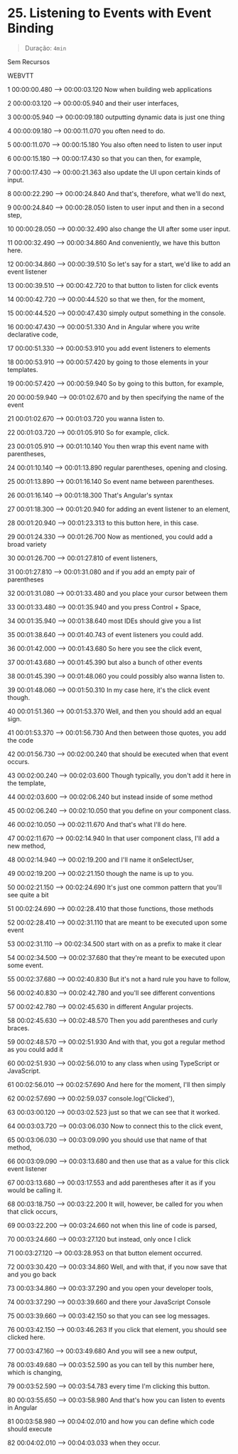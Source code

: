 # 25. Listening to Events with Event Binding

> Duração: `4min`

Sem Recursos

WEBVTT

1
00:00:00.480 --> 00:00:03.120
<v Maximilian>Now when building web applications</v>

2
00:00:03.120 --> 00:00:05.940
and their user interfaces,

3
00:00:05.940 --> 00:00:09.180
outputting dynamic data is just one thing

4
00:00:09.180 --> 00:00:11.070
you often need to do.

5
00:00:11.070 --> 00:00:15.180
You also often need to listen to user input

6
00:00:15.180 --> 00:00:17.430
so that you can then, for example,

7
00:00:17.430 --> 00:00:21.363
also update the UI upon certain kinds of input.

8
00:00:22.290 --> 00:00:24.840
And that's, therefore, what we'll do next,

9
00:00:24.840 --> 00:00:28.050
listen to user input and then in a second step,

10
00:00:28.050 --> 00:00:32.490
also change the UI after some user input.

11
00:00:32.490 --> 00:00:34.860
And conveniently, we have this button here.

12
00:00:34.860 --> 00:00:39.510
So let's say for a start, we'd like to add an event listener

13
00:00:39.510 --> 00:00:42.720
to that button to listen for click events

14
00:00:42.720 --> 00:00:44.520
so that we then, for the moment,

15
00:00:44.520 --> 00:00:47.430
simply output something in the console.

16
00:00:47.430 --> 00:00:51.330
And in Angular where you write declarative code,

17
00:00:51.330 --> 00:00:53.910
you add event listeners to elements

18
00:00:53.910 --> 00:00:57.420
by going to those elements in your templates.

19
00:00:57.420 --> 00:00:59.940
So by going to this button, for example,

20
00:00:59.940 --> 00:01:02.670
and by then specifying the name of the event

21
00:01:02.670 --> 00:01:03.720
you wanna listen to.

22
00:01:03.720 --> 00:01:05.910
So for example, click.

23
00:01:05.910 --> 00:01:10.140
You then wrap this event name with parentheses,

24
00:01:10.140 --> 00:01:13.890
regular parentheses, opening and closing.

25
00:01:13.890 --> 00:01:16.140
So event name between parentheses.

26
00:01:16.140 --> 00:01:18.300
That's Angular's syntax

27
00:01:18.300 --> 00:01:20.940
for adding an event listener to an element,

28
00:01:20.940 --> 00:01:23.313
to this button here, in this case.

29
00:01:24.330 --> 00:01:26.700
Now as mentioned, you could add a broad variety

30
00:01:26.700 --> 00:01:27.810
of event listeners,

31
00:01:27.810 --> 00:01:31.080
and if you add an empty pair of parentheses

32
00:01:31.080 --> 00:01:33.480
and you place your cursor between them

33
00:01:33.480 --> 00:01:35.940
and you press Control + Space,

34
00:01:35.940 --> 00:01:38.640
most IDEs should give you a list

35
00:01:38.640 --> 00:01:40.743
of event listeners you could add.

36
00:01:42.000 --> 00:01:43.680
So here you see the click event,

37
00:01:43.680 --> 00:01:45.390
but also a bunch of other events

38
00:01:45.390 --> 00:01:48.060
you could possibly also wanna listen to.

39
00:01:48.060 --> 00:01:50.310
In my case here, it's the click event though.

40
00:01:51.360 --> 00:01:53.370
Well, and then you should add an equal sign.

41
00:01:53.370 --> 00:01:56.730
And then between those quotes, you add the code

42
00:01:56.730 --> 00:02:00.240
that should be executed when that event occurs.

43
00:02:00.240 --> 00:02:03.600
Though typically, you don't add it here in the template,

44
00:02:03.600 --> 00:02:06.240
but instead inside of some method

45
00:02:06.240 --> 00:02:10.050
that you define on your component class.

46
00:02:10.050 --> 00:02:11.670
And that's what I'll do here.

47
00:02:11.670 --> 00:02:14.940
In that user component class, I'll add a new method,

48
00:02:14.940 --> 00:02:19.200
and I'll name it onSelectUser,

49
00:02:19.200 --> 00:02:21.150
though the name is up to you.

50
00:02:21.150 --> 00:02:24.690
It's just one common pattern that you'll see quite a bit

51
00:02:24.690 --> 00:02:28.410
that those functions, those methods

52
00:02:28.410 --> 00:02:31.110
that are meant to be executed upon some event

53
00:02:31.110 --> 00:02:34.500
start with on as a prefix to make it clear

54
00:02:34.500 --> 00:02:37.680
that they're meant to be executed upon some event.

55
00:02:37.680 --> 00:02:40.830
But it's not a hard rule you have to follow,

56
00:02:40.830 --> 00:02:42.780
and you'll see different conventions

57
00:02:42.780 --> 00:02:45.630
in different Angular projects.

58
00:02:45.630 --> 00:02:48.570
Then you add parentheses and curly braces.

59
00:02:48.570 --> 00:02:51.930
And with that, you got a regular method as you could add it

60
00:02:51.930 --> 00:02:56.010
to any class when using TypeScript or JavaScript.

61
00:02:56.010 --> 00:02:57.690
And here for the moment, I'll then simply

62
00:02:57.690 --> 00:02:59.037
console.log('Clicked'),

63
00:03:00.120 --> 00:03:02.523
just so that we can see that it worked.

64
00:03:03.720 --> 00:03:06.030
Now to connect this to the click event,

65
00:03:06.030 --> 00:03:09.090
you should use that name of that method,

66
00:03:09.090 --> 00:03:13.680
and then use that as a value for this click event listener

67
00:03:13.680 --> 00:03:17.553
and add parentheses after it as if you would be calling it.

68
00:03:18.750 --> 00:03:22.200
It will, however, be called for you when that click occurs,

69
00:03:22.200 --> 00:03:24.660
not when this line of code is parsed,

70
00:03:24.660 --> 00:03:27.120
but instead, only once I click

71
00:03:27.120 --> 00:03:28.953
on that button element occurred.

72
00:03:30.420 --> 00:03:34.860
Well, and with that, if you now save that and you go back

73
00:03:34.860 --> 00:03:37.290
and you open your developer tools,

74
00:03:37.290 --> 00:03:39.660
and there your JavaScript Console

75
00:03:39.660 --> 00:03:42.150
so that you can see log messages.

76
00:03:42.150 --> 00:03:46.263
If you click that element, you should see clicked here.

77
00:03:47.160 --> 00:03:49.680
And you will see a new output,

78
00:03:49.680 --> 00:03:52.590
as you can tell by this number here, which is changing,

79
00:03:52.590 --> 00:03:54.783
every time I'm clicking this button.

80
00:03:55.650 --> 00:03:58.980
And that's how you can listen to events in Angular

81
00:03:58.980 --> 00:04:02.010
and how you can define which code should execute

82
00:04:02.010 --> 00:04:03.033
when they occur.

